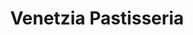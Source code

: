 ---
title: "Venetzia Pastisseria"
url: /sant-andreu-de-la-barca/venetzia-pastisseria/
shop: pastelería
---